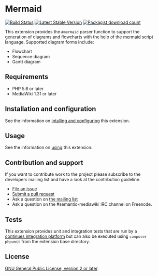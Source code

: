 # Mermaid

[![Build Status](https://secure.travis-ci.org/SemanticMediaWiki/Mermaid.svg?branch=master)](http://travis-ci.org/SemanticMediaWiki/Mermaid)
[![Latest Stable Version](https://poser.pugx.org/mediawiki/mermaid/version.png)](https://packagist.org/packages/mediawiki/mermaid)
[![Packagist download count](https://poser.pugx.org/mediawiki/mermaid/d/total.png)](https://packagist.org/packages/mediawiki/mermaid)

This extension provides the `#mermaid` parser function to support the generation of diagrams and flowcharts with the help of the [mermaid][mermaid] script language. Supported diagram forms include:

- Flowchart
- Sequence diagram
- Gantt diagram

## Requirements

- PHP 5.6 or later
- MediaWiki 1.31 or later

## Installation and configuration

See the information on [intalling and configuring] this extension.

## Usage

See the information on [using] this extension.

## Contribution and support

If you want to contribute work to the project please subscribe to the developers mailing list and
have a look at the contribution guideline.

* [File an issue](https://github.com/SemanticMediaWiki/Mermaid/issues)
* [Submit a pull request](https://github.com/SemanticMediaWiki/Mermaid/pulls)
* Ask a question on [the mailing list](https://www.semantic-mediawiki.org/wiki/Mailing_list)
* Ask a question on the #semantic-mediawiki IRC channel on Freenode.

## Tests

This extension provides unit and integration tests that are run by a [continues integration platform][travis]
but can also be executed using `composer phpunit` from the extension base directory.

## License

[GNU General Public License, version 2 or later][gpl-licence].

[gpl-licence]: https://www.gnu.org/copyleft/gpl.html
[travis]: https://travis-ci.org/SemanticMediaWiki/Mermaid
[smw]: https://github.com/SemanticMediaWiki/SemanticMediaWiki
[composer]: https://getcomposer.org/
[mermaid]: https://github.com/knsv/mermaid
[intalling and configuring]: docs/INSTALL.md
[using]: docs/USAGE.md

